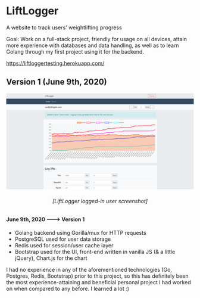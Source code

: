 # LiftLogger
A website to track users' weightlifting progress

Goal: Work on a full-stack project, friendly for usage on all devices, attain more experience with databases and data handling, as well as to learn Golang through my first project using it for the backend.

https://liftloggertesting.herokuapp.com/

Version 1 (June 9th, 2020)
-------------------------
<p align="center">
  <img src="https://github.com/vasilzhigilei/liftlogger/blob/master/extra/version1-june9th-2020.PNG"></img>
</p>
<h6 align="center"><i>[LiftLogger logged-in user screenshot]</i></h6>

#### June 9th, 2020 ---> Version 1
* Golang backend using Gorilla/mux for HTTP requests
* PostgreSQL used for user data storage
* Redis used for session/user cache layer
* Bootstrap used for the UI, front-end written in vanilla JS (& a little jQuery), Chart.js for the chart

I had no experience in any of the aforementioned technologies (Go, Postgres, Redis, Bootstrap) prior to this project, so this has definitely been the most experience-attaining and beneficial personal project I had worked on when compared to any before. I learned a lot :)
